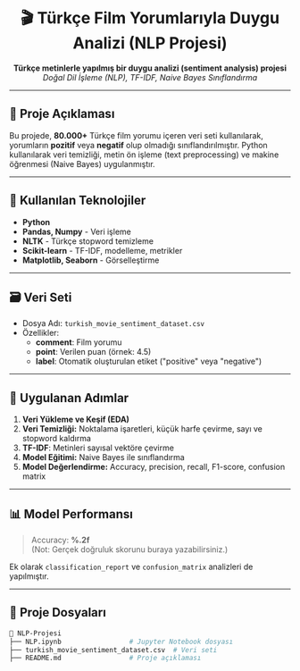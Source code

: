 <h1 align="center">🎬 Türkçe Film Yorumlarıyla Duygu Analizi (NLP Projesi)</h1>

<p align="center">
  <b>Türkçe metinlerle yapılmış bir duygu analizi (sentiment analysis) projesi</b><br>
  <i>Doğal Dil İşleme (NLP), TF-IDF, Naive Bayes Sınıflandırma</i>
</p>

---

## 📌 Proje Açıklaması

Bu projede, <b>80.000+</b> Türkçe film yorumu içeren veri seti kullanılarak, yorumların <b>pozitif</b> veya <b>negatif</b> olup olmadığı sınıflandırılmıştır. Python kullanılarak veri temizliği, metin ön işleme (text preprocessing) ve makine öğrenmesi (Naive Bayes) uygulanmıştır.

---

## 🧠 Kullanılan Teknolojiler

<ul>
  <li><b>Python</b></li>
  <li><b>Pandas, Numpy</b> - Veri işleme</li>
  <li><b>NLTK</b> - Türkçe stopword temizleme</li>
  <li><b>Scikit-learn</b> - TF-IDF, modelleme, metrikler</li>
  <li><b>Matplotlib, Seaborn</b> - Görselleştirme</li>
</ul>

---

## 🗃️ Veri Seti

- Dosya Adı: <code>turkish_movie_sentiment_dataset.csv</code>
- Özellikler:
  - <b>comment</b>: Film yorumu
  - <b>point</b>: Verilen puan (örnek: 4.5)
  - <b>label</b>: Otomatik oluşturulan etiket ("positive" veya "negative")

---

## 🔧 Uygulanan Adımlar

<ol>
  <li><b>Veri Yükleme ve Keşif (EDA)</b></li>
  <li><b>Veri Temizliği:</b> Noktalama işaretleri, küçük harfe çevirme, sayı ve stopword kaldırma</li>
  <li><b>TF-IDF</b>: Metinleri sayısal vektöre çevirme</li>
  <li><b>Model Eğitimi:</b> Naive Bayes ile sınıflandırma</li>
  <li><b>Model Değerlendirme:</b> Accuracy, precision, recall, F1-score, confusion matrix</li>
</ol>

---

## 📊 Model Performansı

> Accuracy: <b>%.2f</b>  
> (Not: Gerçek doğruluk skorunu buraya yazabilirsiniz.)

Ek olarak `classification_report` ve `confusion_matrix` analizleri de yapılmıştır.

---

## 📁 Proje Dosyaları

```bash
📂 NLP-Projesi
├── NLP.ipynb                 # Jupyter Notebook dosyası
├── turkish_movie_sentiment_dataset.csv  # Veri seti
├── README.md                 # Proje açıklaması
